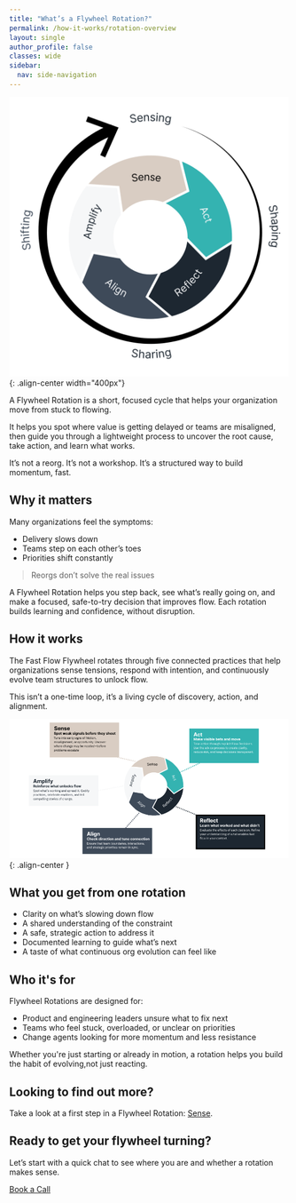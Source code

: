 ```yaml
---
title: "What’s a Flywheel Rotation?"
permalink: /how-it-works/rotation-overview
layout: single
author_profile: false
classes: wide
sidebar:
  nav: side-navigation
---
```


![Flywheel Rotation](/assets/images/inner-flywheel-whitebg-v2.png){: .align-center width="400px"}

A Flywheel Rotation is a short, focused cycle that helps your organization move from stuck to flowing.

It helps you spot where value is getting delayed or teams are misaligned, then guide you through a lightweight process to uncover the root cause, take action, and learn what works.

It’s not a reorg. It’s not a workshop. It’s a structured way to build momentum, fast.

## Why it matters

Many organizations feel the symptoms:

- Delivery slows down
- Teams step on each other’s toes
- Priorities shift constantly

> Reorgs don’t solve the real issues

A Flywheel Rotation helps you step back, see what’s really going on, and make a focused, safe-to-try decision that improves flow. Each rotation builds learning and confidence, without disruption.

## How it works

The Fast Flow Flywheel rotates through five connected practices that help organizations sense tensions, respond with intention, and continuously evolve team structures to unlock flow.

This isn’t a one-time loop, it’s a living cycle of discovery, action, and alignment.

![Fast Flow Flywheel](/assets/images/stages/inner-flywheel-stage-details.png){: .align-center }

## What you get from one rotation

- Clarity on what’s slowing down flow
- A shared understanding of the constraint
- A safe, strategic action to address it
- Documented learning to guide what’s next
- A taste of what continuous org evolution can feel like

## Who it's for

Flywheel Rotations are designed for:

- Product and engineering leaders unsure what to fix next
- Teams who feel stuck, overloaded, or unclear on priorities
- Change agents looking for more momentum and less resistance

Whether you're just starting or already in motion, a rotation helps you build the habit of evolving,not just reacting.

## Looking to find out more?

Take a look at a first step in a Flywheel Rotation: [Sense](/how-it-works/1-sense).

## Ready to get your flywheel turning?

Let’s start with a quick chat to see where you are and whether a rotation makes sense.

[Book a Call](/contact)
